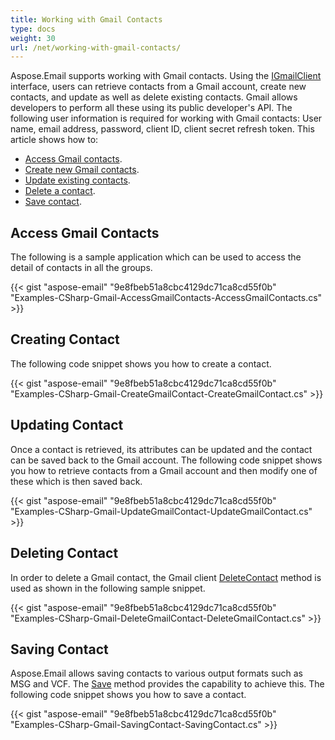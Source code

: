 ```yaml
---
title: Working with Gmail Contacts
type: docs
weight: 30
url: /net/working-with-gmail-contacts/
---
```



Aspose.Email supports working with Gmail contacts. Using the [IGmailClient](https://reference.aspose.com/email/net/aspose.email.clients.google/igmailclient/) interface, users can retrieve contacts from a Gmail account, create new contacts, and update as well as delete existing contacts. Gmail allows developers to perform all these using its public developer's API. The following user information is required for working with Gmail contacts:
User name, email address, password, client ID, client secret refresh token.
This article shows how to:

- [Access Gmail contacts](/email/net/working-with-gmail-contacts/).
- [Create new Gmail contacts](/email/net/working-with-gmail-contacts/).
- [Update existing contacts](/email/net/working-with-gmail-contacts/).
- [Delete a contact](/email/net/working-with-gmail-contacts/).
- [Save contact](/email/net/working-with-gmail-contacts/).
  
## **Access Gmail Contacts**

The following is a sample application which can be used to access the detail of contacts in all the groups.

{{< gist "aspose-email" "9e8fbeb51a8cbc4129dc71ca8cd55f0b" "Examples-CSharp-Gmail-AccessGmailContacts-AccessGmailContacts.cs" >}}

## **Creating Contact**

The following code snippet shows you how to create a contact.

{{< gist "aspose-email" "9e8fbeb51a8cbc4129dc71ca8cd55f0b" "Examples-CSharp-Gmail-CreateGmailContact-CreateGmailContact.cs" >}}

## **Updating Contact**

Once a contact is retrieved, its attributes can be updated and the contact can be saved back to the Gmail account. The following code snippet shows you how to retrieve contacts from a Gmail account and then modify one of these which is then saved back.

{{< gist "aspose-email" "9e8fbeb51a8cbc4129dc71ca8cd55f0b" "Examples-CSharp-Gmail-UpdateGmailContact-UpdateGmailContact.cs" >}}

## **Deleting Contact**

In order to delete a Gmail contact, the Gmail client [DeleteContact](https://reference.aspose.com/email/net/aspose.email.clients.google/igmailclient/deletecontact/#igmailclientdeletecontact-method) method is used as shown in the following sample snippet.

{{< gist "aspose-email" "9e8fbeb51a8cbc4129dc71ca8cd55f0b" "Examples-CSharp-Gmail-DeleteGmailContact-DeleteGmailContact.cs" >}}

## **Saving Contact**

Aspose.Email allows saving contacts to various output formats such as MSG and VCF. The [Save](https://reference.aspose.com/email/net/aspose.email.personalinfo/contact/save/) method provides the capability to achieve this. The following code snippet shows you how to save a contact.

{{< gist "aspose-email" "9e8fbeb51a8cbc4129dc71ca8cd55f0b" "Examples-CSharp-Gmail-SavingContact-SavingContact.cs" >}}

